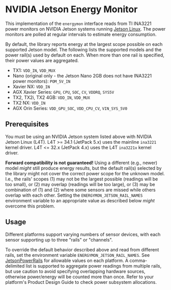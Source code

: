 # NVIDIA Jetson Energy Monitor

This implementation of the `energymon` interface reads from TI INA3221 power monitors on NVIDIA Jetson systems running [Jetson Linux](https://developer.nvidia.com/embedded/linux-tegra).
The power monitors are polled at regular intervals to estimate energy consumption.

By default, the library reports energy at the largest scope possible on each supported Jetson model.
The following lists the supported models and the power rail(s) used by default on each.
When more than one rail is specified, their power values are aggregated.

* TX1: `VDD_IN`, `VDD_MUX`
* Nano (original only - the Jetson Nano 2GB does not have INA3221 power monitors): `POM_5V_IN`
* Xavier NX: `VDD_IN`
* AGX Xavier Series: `GPU`, `CPU`, `SOC`, `CV`, `VDDRQ`, `SYS5V`
* TX2, TX2i, TX2 4GB: `VDD_IN`, `VDD_MUX`
* TX2 NX: `VDD_IN`
* AGX Orin Series: `VDD_GPU_SOC`, `VDD_CPU_CV`, `VIN_SYS_5V0`

## Prerequisites

You must be using an NVIDIA Jetson system listed above with NVIDIA Jetson Linux (L4T).
L4T >= 34.1 (JetPack 5.x) uses the mainline `ina3221` kernel driver.
L4T <= 32.x (JetPack 4.x) uses the L4T `ina3221x` kernel driver.

**Forward compatibility is not guaranteed!**
Using a different (e.g., newer) model *might* still produce energy results, but the default rail(s) selected by the library might not cover the correct power scope for the unknown model.
I.e., the rails' scopes (1) may not be the largest possible (readings will be too small), or (2) may overlap (readings will be too large), or (3) may be combination of (1) and (2) where some sensors are missed while others overlap with each other.
Setting the `ENERGYMON_JETSON_RAIL_NAMES` environment variable to an appropriate value as described below *might* overcome this problem.

## Usage

Different platforms support varying numbers of sensor devices, with each sensor supporting up to three "rails" or "channels".

To override the default behavior described above and read from different rails, set the environment variable `ENERGYMON_JETSON_RAIL_NAMES`.
See [JetsonPowerRails](./JetsonPowerRails.md) for allowable values on each platform.
A comma-delimited list is supported to aggregate power readings from multiple rails, but use caution to avoid specifying overlapping hardware sources, otherwise power/energy will be counted more than once.
Refer to your platform's Product Design Guide to check power subsystem allocations.
